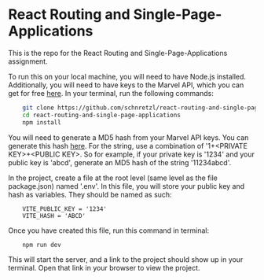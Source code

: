 # React Routing and Single-Page-Applications

This is the repo for the React Routing and Single-Page-Applications assignment.

To run this on your local machine, you will need to have Node.js installed.  Additionally, you will need to have keys to the Marvel API, which you can get for free [here](https://developer.marvel.com/).  In your terminal, run the following commands:
```bash
    git clone https://github.com/schnretzl/react-routing-and-single-page-applications.git
    cd react-routing-and-single-page-applications
    npm install
```

You will need to generate a MD5 hash from your Marvel API keys. You can generate this hash [here](https://www.md5hashgenerator.com/).  For the string, use a combination of '1+\<PRIVATE KEY>+\<PUBLIC KEY>.  So for example, if your private key is '1234' and your public key is 'abcd', generate an MD5 hash of the string '11234abcd'.

In the project, create a file at the root level (same level as the file package.json) named '.env'.  In this file, you will store your public key and hash as variables.  They should be named as such:
```
    VITE_PUBLIC_KEY = '1234'
    VITE_HASH = 'ABCD'
```

Once you have created this file, run this command in terminal:

```bash
    npm run dev
```

This will start the server, and a link to the project should show up in your terminal.  Open that link in your browser to view the project.